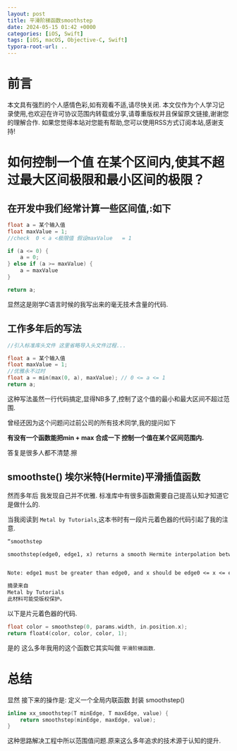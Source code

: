 ```yaml
---
layout: post
title: 平滑阶梯函数smoothstep
date: 2024-05-15 01:42 +0000
categories: [iOS, Swift]
tags: [iOS, macOS, Objective-C, Swift]
typora-root-url: ..
---
```


# 前言

本文具有强烈的个人感情色彩,如有观看不适,请尽快关闭. 本文仅作为个人学习记录使用,也欢迎在许可协议范围内转载或分享,请尊重版权并且保留原文链接,谢谢您的理解合作. 如果您觉得本站对您能有帮助,您可以使用RSS方式订阅本站,感谢支持!

# 如何控制一个值 在某个区间内,使其不超过最大区间极限和最小区间的极限？

## 在开发中我们经常计算一些区间值,:如下

``` c
float a = 某个输入值
float maxValue = 1;
//check  0 < a <极限值 假设maxValue   = 1

if (a <= 0) {
	a = 0;
} else if (a >= maxValue) {
	a = maxValue	
}

return a;

```

显然这是刚学C语言时候的我写出来的毫无技术含量的代码.

## 工作多年后的写法

``` c
//引入标准库头文件 这里省略导入头文件过程...

float a = 某个输入值
float maxValue = 1;
//优雅永不过时
float a = min(max(0, a), maxValue); // 0 <= a <= 1
return a;
```

这种写法虽然一行代码搞定,显得NB多了,控制了这个值的最小和最大区间不超过范围.

曾经还因为这个问题问过前公司的所有技术同学,我的提问如下 

**有没有一个函数能把min + max 合成一下 控制一个值在某个区间范围内.**

答复是很多人都不清楚.擦


## smoothste() 埃尔米特(Hermite)平滑插值函数

然而多年后 我发现自己并不优雅. 标准库中有很多函数需要自己提高认知才知道它是做什么的.

当我阅读到 `Metal by Tutorials`,这本书时有一段片元着色器的代码引起了我的注意.

``` txt
“smoothstep

smoothstep(edge0, edge1, x) returns a smooth Hermite interpolation between 0 and 1.


Note: edge1 must be greater than edge0, and x should be edge0 <= x <= edge1.”

摘录来自
Metal by Tutorials
此材料可能受版权保护。
```

以下是片元着色器的代码.

``` c
float color = smoothstep(0, params.width, in.position.x);
return float4(color, color, color, 1);

```

是的 这么多年我用的这个函数它其实叫做 `平滑阶梯函数`.

# 总结

显然 接下来的操作是: 定义一个全局内联函数 封装 smoothstep()

``` c
inline xx_smoothstep(T minEdge, T maxEdge, value) {
	return smoothstep(minEdge, maxEdge, value); 
}

```
这种思路解决工程中所以范围值问题.原来这么多年追求的技术源于认知的提升.



